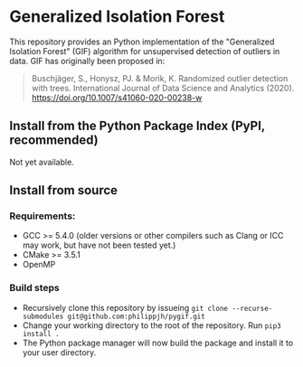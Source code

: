 # Generalized Isolation Forest

This repository provides an Python implementation of the "Generalized Isolation Forest" (GIF) algorithm for unsupervised detection of outliers in data. 
GIF has originally been proposed in:

> Buschjäger, S., Honysz, PJ. & Morik, K. Randomized outlier detection with trees. International Journal of Data Science and Analytics (2020). https://doi.org/10.1007/s41060-020-00238-w

## Install from the Python Package Index (PyPI, recommended)

Not yet available.

## Install from source

### Requirements:

- GCC >= 5.4.0 (older versions or other compilers such as Clang or ICC may work, but have not been tested yet.)
- CMake >= 3.5.1
- OpenMP

### Build steps

- Recursively clone this repository by issueing `git clone --recurse-submodules git@github.com:philippjh/pygif.git`
- Change your working directory to the root of the repository. Run `pip3 install .`
- The Python package manager will now build the package and install it to your user directory.